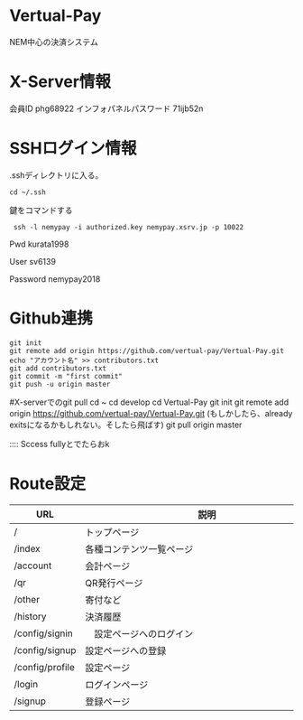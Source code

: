 # Vertual-Pay
NEM中心の決済システム
# X-Server情報
会員ID
phg68922
インフォパネルパスワード 
71ijb52n
# SSHログイン情報
.sshディレクトリに入る。
```
cd ~/.ssh
```
鍵をコマンドする
```
 ssh -l nemypay -i authorized.key nemypay.xsrv.jp -p 10022
```

Pwd kurata1998

User sv6139

Password nemypay2018

# Github連携
```
git init
git remote add origin https://github.com/vertual-pay/Vertual-Pay.git
echo "アカウント名" >> contributors.txt
git add contributors.txt
git commit -m "first commit"
git push -u origin master
```

#X-serverでのgit pull 
cd ~
cd develop 
cd Vertual-Pay
git init 
git remote add origin https://github.com/vertual-pay/Vertual-Pay.git
(もしかしたら、already exitsになるかもしれない。そしたら飛ばす)
git pull origin master

::::
Sccess fullyとでたらおk

# Route設定
| URL | 説明 |
----|---- 
| /              | トップページ 　　　　　　　　　　　　　　　　　　　|
| /index         | 各種コンテンツ一覧ページ　|
| /account       | 会計ページ           |
| /qr            | QR発行ページ　　　　　　　　　　　　　　　　　　　|
| /other         | 寄付など　　　　　　　　　　　　　　　　　　　　　　　　　　|
| /history       | 決済履歴　　　　　　　　　　　　　　　　　　　　　　　　　|
| /config/signin |　設定ページへのログイン　　　　　|
| /config/signup | 設定ページへの登録　　　　　　　　　|
| /config/profile| 設定ページ　　　　　　　　　　　　　　　　　　　　　　|
| /login         | ログインページ　　　　　　　　　　　　　　　　　|
| /signup        | 登録ページ           | 
